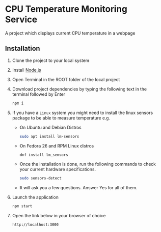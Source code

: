 # CPU Temperature Monitoring Service

A project which displays current CPU temperature in a webpage

## Installation

1. Clone the project to your local system
   
2. Install [Node.js](https://nodejs.org/en/download/)
   
3. Open Terminal in the ROOT folder of the local project

4. Download project dependencies by typing the following text in the terminal followed by Enter
    ```bash
    npm i
    ```
5. If you have a ```Linux``` system you might need to install the linux sensors package to be able to measure temperature e.g.
   * On Ubuntu and Debian Distros
        ```bash
        sudo apt install lm-sensors
        ```
   * On Fedora 26 and RPM Linux distros
        ```bash
        dnf install lm_sensors
        ```
   * Once the installation is done, run the following commands to check your current hardware specifications.
        ```bash
        sudo sensors-detect
        ```
    * It will ask you a few questions. Answer Yes for all of them.
6. Launch the application
    ```bash
    npm start
    ```
7. Open the link below in your browser of choice
    ```bash
    http://localhost:3000
    ```
